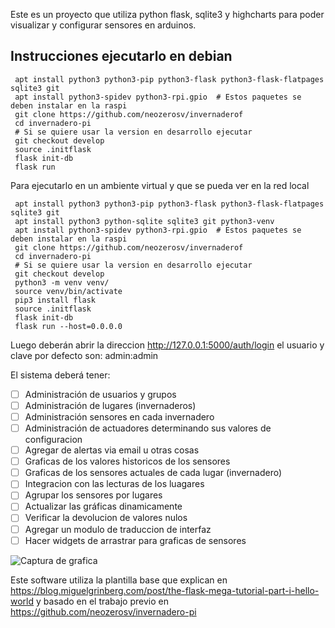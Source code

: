
Este es un proyecto que utiliza python flask, sqlite3 y highcharts para poder visualizar y configurar sensores en arduinos.

## Instrucciones ejecutarlo en  debian

```
 apt install python3 python3-pip python3-flask python3-flask-flatpages sqlite3 git 
 apt install python3-spidev python3-rpi.gpio  # Estos paquetes se deben instalar en la raspi
 git clone https://github.com/neozerosv/invernaderof
 cd invernadero-pi
 # Si se quiere usar la version en desarrollo ejecutar 
 git checkout develop
 source .initflask 
 flask init-db
 flask run
```
Para ejecutarlo en un ambiente virtual y que se pueda ver en la red local
```
 apt install python3 python3-pip python3-flask python3-flask-flatpages sqlite3 git 
 apt install python3 python-sqlite sqlite3 git python3-venv
 apt install python3-spidev python3-rpi.gpio  # Estos paquetes se deben instalar en la raspi
 git clone https://github.com/neozerosv/invernaderof
 cd invernadero-pi
 # Si se quiere usar la version en desarrollo ejecutar
 git checkout develop
 python3 -m venv venv/
 source venv/bin/activate
 pip3 install flask
 source .initflask
 flask init-db
 flask run --host=0.0.0.0
```
Luego deberán abrir la direccion http://127.0.0.1:5000/auth/login el usuario y clave por defecto son: admin:admin


El sistema deberá tener:
- [ ] Administración de usuarios y grupos
- [ ] Administración de lugares (invernaderos) 
- [ ] Administración sensores en cada invernadero
- [ ] Administración de actuadores determinando sus valores de configuracion
- [ ] Agregar de alertas via email u otras cosas
- [ ] Graficas de los valores historicos de los sensores
- [ ] Graficas de los sensores actuales de cada lugar (invernadero)
- [ ] Integracion con las lecturas de los luagares
- [ ] Agrupar los sensores por lugares
- [ ] Actualizar las gráficas dinamicamente
- [ ] Verificar la devolucion de valores nulos
- [ ] Agregar un modulo de traduccion de interfaz
- [ ] Hacer widgets de arrastrar para graficas de sensores

![Captura de grafica](https://github.com/neozerosv/invernadero-pi/raw/develop/images/invernadero-pi-grafica-bruto.png)

Este software utiliza la plantilla base que explican en https://blog.miguelgrinberg.com/post/the-flask-mega-tutorial-part-i-hello-world y basado en el trabajo previo en https://github.com/neozerosv/invernadero-pi



